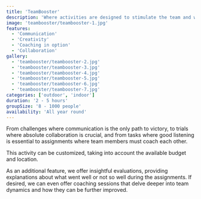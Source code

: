 ```yaml
---
title: 'TeamBooster'
description: 'Where activities are designed to stimulate the team and where collaboration is the key to success.'
image: 'teambooster/teambooster-1.jpg'
features:
  - 'Communication'
  - 'Creativity'
  - 'Coaching in option'
  - 'Collaboration'
gallery:
  - 'teambooster/teambooster-2.jpg'
  - 'teambooster/teambooster-3.jpg'
  - 'teambooster/teambooster-4.jpg'
  - 'teambooster/teambooster-5.jpg'
  - 'teambooster/teambooster-6.jpg'
  - 'teambooster/teambooster-7.jpg'
categories: ['outdoor', 'indoor']
duration: '2 - 5 hours'
groupSize: '8 - 1000 people'
availability: 'All year round'
---
```


From challenges where communication is the only path to victory, to trials where absolute collaboration is crucial, and from tasks where good listening is essential to assignments where team members must coach each other.

This activity can be customized, taking into account the available budget and location.

As an additional feature, we offer insightful evaluations, providing explanations about what went well or not so well during the assignments. If desired, we can even offer coaching sessions that delve deeper into team dynamics and how they can be further improved.
